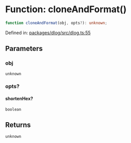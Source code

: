 # Function: cloneAndFormat()

```ts
function cloneAndFormat(obj, opts?): unknown;
```

Defined in: [packages/dlog/src/dlog.ts:55](https://github.com/towns-protocol/towns/blob/0db1fd0ac7258e8db8cedfb6183e8eade8284fa1/packages/dlog/src/dlog.ts#L55)

## Parameters

### obj

`unknown`

### opts?

#### shortenHex?

`boolean`

## Returns

`unknown`
